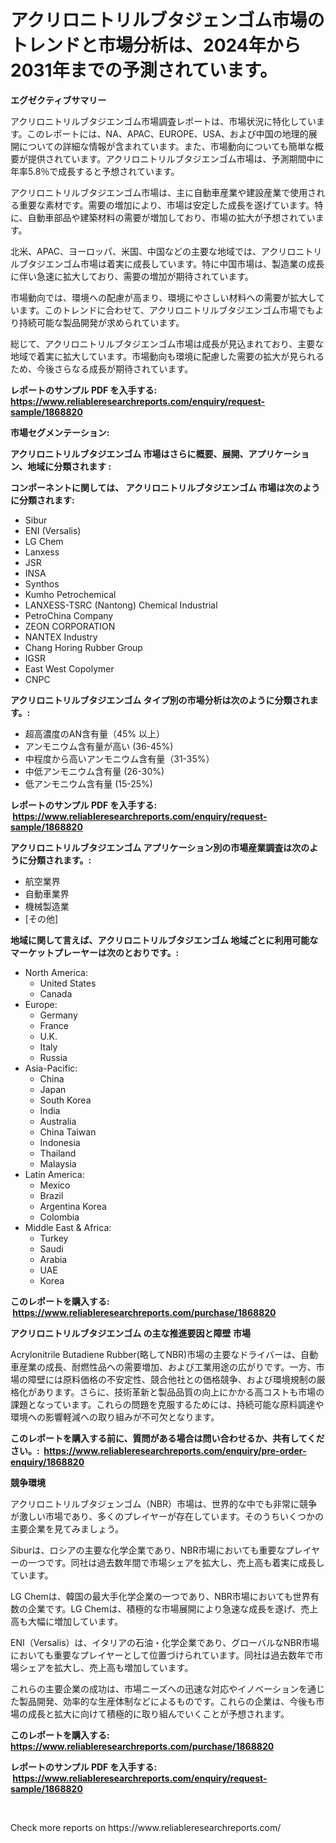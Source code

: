 <p><h1>アクリロニトリルブタジェンゴム市場のトレンドと市場分析は、2024年から2031年までの予測されています。</h1></p><p><strong>エグゼクティブサマリー</strong></p>
<p><p>アクリロニトリルブタジエンゴム市場調査レポートは、市場状況に特化しています。このレポートには、NA、APAC、EUROPE、USA、および中国の地理的展開についての詳細な情報が含まれています。また、市場動向についても簡単な概要が提供されています。アクリロニトリルブタジエンゴム市場は、予測期間中に年率5.8％で成長すると予想されています。</p><p>アクリロニトリルブタジエンゴム市場は、主に自動車産業や建設産業で使用される重要な素材です。需要の増加により、市場は安定した成長を遂げています。特に、自動車部品や建築材料の需要が増加しており、市場の拡大が予想されています。</p><p>北米、APAC、ヨーロッパ、米国、中国などの主要な地域では、アクリロニトリルブタジエンゴム市場は着実に成長しています。特に中国市場は、製造業の成長に伴い急速に拡大しており、需要の増加が期待されています。</p><p>市場動向では、環境への配慮が高まり、環境にやさしい材料への需要が拡大しています。このトレンドに合わせて、アクリロニトリルブタジエンゴム市場でもより持続可能な製品開発が求められています。</p><p>総じて、アクリロニトリルブタジエンゴム市場は成長が見込まれており、主要な地域で着実に拡大しています。市場動向も環境に配慮した需要の拡大が見られるため、今後さらなる成長が期待されています。</p></p>
<p><strong>レポートのサンプル PDF を入手する: <a href="https://www.reliableresearchreports.com/enquiry/request-sample/1868820">https://www.reliableresearchreports.com/enquiry/request-sample/1868820</a></strong></p>
<p><strong>市場セグメンテーション:</strong></p>
<p><strong> アクリロニトリルブタジエンゴム 市場はさらに概要、展開、アプリケーション、地域に分類されます :</strong></p>
<p><strong>コンポーネントに関しては、 アクリロニトリルブタジエンゴム 市場は次のように分類されます: &nbsp;</strong></p>
<p><ul><li>Sibur</li><li>ENI (Versalis)</li><li>LG Chem</li><li>Lanxess</li><li>JSR</li><li>INSA</li><li>Synthos</li><li>Kumho Petrochemical</li><li>LANXESS-TSRC (Nantong) Chemical Industrial</li><li>PetroChina Company</li><li>ZEON CORPORATION</li><li>NANTEX Industry</li><li>Chang Horing Rubber Group</li><li>IGSR</li><li>East West Copolymer</li><li>CNPC</li></ul></p>
<p><strong> アクリロニトリルブタジエンゴム タイプ別の市場分析は次のように分類されます。:</strong></p>
<p><ul><li>超高濃度のAN含有量（45% 以上）</li><li>アンモニウム含有量が高い (36-45%)</li><li>中程度から高いアンモニウム含有量（31-35%）</li><li>中低アンモニウム含有量 (26-30%)</li><li>低アンモニウム含有量 (15-25%)</li></ul></p>
<p><strong>レポートのサンプル PDF を入手する: &nbsp;<a href="https://www.reliableresearchreports.com/enquiry/request-sample/1868820">https://www.reliableresearchreports.com/enquiry/request-sample/1868820</a></strong></p>
<p><strong> アクリロニトリルブタジエンゴム アプリケーション別の市場産業調査は次のように分類されます。:</strong></p>
<p><ul><li>航空業界</li><li>自動車業界</li><li>機械製造業</li><li>[その他]</li></ul></p>
<p><strong>地域に関して言えば、アクリロニトリルブタジエンゴム 地域ごとに利用可能なマーケットプレーヤーは次のとおりです。:</strong></p>
<p><ul>
    <li>
        North America:
        <ul>
            <li>United States</li>
            <li>Canada</li>
        </ul>
    </li>
    <li>
        Europe:
        <ul>
            <li>Germany</li>
            <li>France</li>
            <li>U.K.</li>
            <li>Italy</li>
            <li>Russia</li>
        </ul>
    </li>
    <li>
        Asia-Pacific:
        <ul>
            <li>China</li>
            <li>Japan</li>
            <li>South Korea</li>
            <li>India</li>
            <li>Australia</li>
            <li>China Taiwan</li>
            <li>Indonesia</li>
            <li>Thailand</li>
            <li>Malaysia</li>
        </ul>
    </li>
    <li>
        Latin America:
        <ul>
            <li>Mexico</li>
            <li>Brazil</li>
            <li>Argentina Korea</li>
            <li>Colombia</li>
        </ul>
    </li>
    <li>
        Middle East & Africa:
        <ul>
            <li>Turkey</li>
            <li>Saudi</li>
            <li>Arabia</li>
            <li>UAE</li>
            <li>Korea</li>
        </ul>
    </li>
    </ul></p>
<p><strong>このレポートを購入する: &nbsp;<a href="https://www.reliableresearchreports.com/purchase/1868820">https://www.reliableresearchreports.com/purchase/1868820</a></strong></p>
<p><strong>アクリロニトリルブタジエンゴム の主な推進要因と障壁 市場</strong></p>
<p><p>Acrylonitrile Butadiene Rubber(略してNBR)市場の主要なドライバーは、自動車産業の成長、耐燃性品への需要増加、および工業用途の広がりです。一方、市場の障壁には原料価格の不安定性、競合他社との価格競争、および環境規制の厳格化があります。さらに、技術革新と製品品質の向上にかかる高コストも市場の課題となっています。これらの問題を克服するためには、持続可能な原料調達や環境への影響軽減への取り組みが不可欠となります。</p></p>
<p><strong>このレポートを購入する前に、質問がある場合は問い合わせるか、共有してください。:&nbsp; <a href="https://www.reliableresearchreports.com/enquiry/pre-order-enquiry/1868820">https://www.reliableresearchreports.com/enquiry/pre-order-enquiry/1868820</a></strong></p>
<p><strong>競争環境</strong></p>
<p><p>アクリロニトリルブタジェンゴム（NBR）市場は、世界的な中でも非常に競争が激しい市場であり、多くのプレイヤーが存在しています。そのうちいくつかの主要企業を見てみましょう。</p><p>Siburは、ロシアの主要な化学企業であり、NBR市場においても重要なプレイヤーの一つです。同社は過去数年間で市場シェアを拡大し、売上高も着実に成長しています。</p><p>LG Chemは、韓国の最大手化学企業の一つであり、NBR市場においても世界有数の企業です。LG Chemは、積極的な市場展開により急速な成長を遂げ、売上高も大幅に増加しています。</p><p>ENI（Versalis）は、イタリアの石油・化学企業であり、グローバルなNBR市場においても重要なプレイヤーとして位置づけられています。同社は過去数年で市場シェアを拡大し、売上高も増加しています。</p><p>これらの主要企業の成功は、市場ニーズへの迅速な対応やイノベーションを通じた製品開発、効率的な生産体制などによるものです。これらの企業は、今後も市場の成長と拡大に向けて積極的に取り組んでいくことが予想されます。</p></p>
<p><strong>このレポートを購入する: &nbsp; <a href="https://www.reliableresearchreports.com/purchase/1868820">https://www.reliableresearchreports.com/purchase/1868820</a></strong></p>
<p><strong>レポートのサンプル PDF を入手する: &nbsp;<a href="https://www.reliableresearchreports.com/enquiry/request-sample/1868820">https://www.reliableresearchreports.com/enquiry/request-sample/1868820</a></strong><strong></strong></p>
<p>&nbsp;</p>
<p>Check more reports on https://www.reliableresearchreports.com/</p>